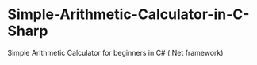 # Simple-Arithmetic-Calculator-in-C-Sharp
Simple Arithmetic Calculator for beginners in C# (.Net framework)
